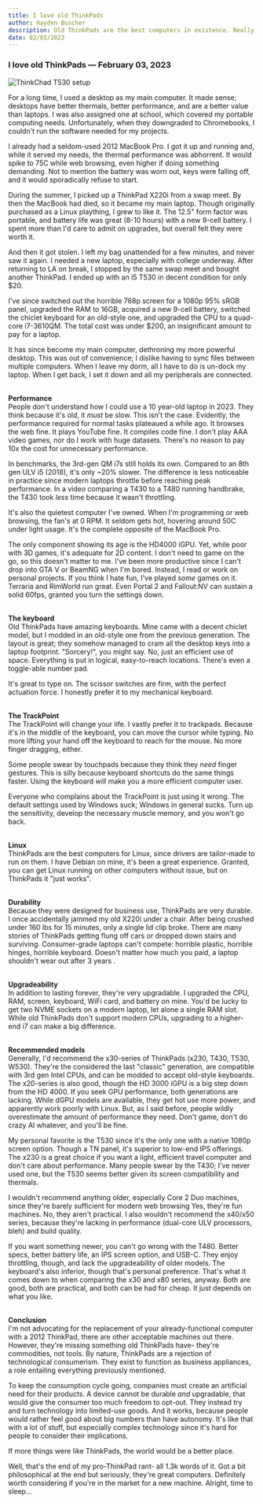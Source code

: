 ```yaml
---
title: I love old ThinkPads
author: Hayden Buscher
description: Old ThinkPads are the best computers in existence. Really.
date: 02/03/2023
---
```


### I love old ThinkPads — February 03, 2023

![ThinkChad T530 setup](img/thinkchad.png)

For a long time, I used a desktop as my main computer. It made sense; desktops have better thermals, better performance, and are a better value than laptops. I was also assigned one at school, which covered my portable computing needs. Unfortunately, when they downgraded to Chromebooks, I couldn't run the software needed for my projects.

I already had a seldom-used 2012 MacBook Pro. I got it up and running and, while it served my needs, the thermal performance was abhorrent. It would spike to 75C while web browsing, even higher if doing something demanding. Not to mention the battery was worn out, keys were falling off, and it would sporadically refuse to start.

During the summer, I picked up a ThinkPad X220i from a swap meet. By then the MacBook had died, so it became my main laptop. Though originally purchased as a Linux plaything, I grew to like it. The 12.5" form factor was portable, and battery life was great (8-10 hours) with a new 9-cell battery. I spent more than I'd care to admit on upgrades, but overall felt they were worth it. 

And then it got stolen. I left my bag unattended for a few minutes, and never saw it again. I needed a new laptop, especially with college underway. After returning to LA on break, I stopped by the same swap meet and bought another ThinkPad. I ended up with an i5 T530 in decent condition for only $20.

I've since switched out the horrible 768p screen for a 1080p 95% sRGB panel, upgraded the RAM to 16GB, acquired a new 9-cell battery, switched the chiclet keyboard for an old-style one, and upgraded the CPU to a quad-core i7-3610QM. The total cost was under $200, an insignificant amount to pay for a laptop.

It has since become my main computer, dethroning my more powerful desktop. This was out of convenience; I dislike having to sync files between multiple computers. When I leave my dorm, all I have to do is un-dock my laptop. When I get back, I set it down and all my peripherals are connected.<br><br>

**Performance**  
People don't understand how I could use a 10 year-old laptop in 2023. They think because it's old, it *must* be slow. This isn't the case. Evidently, the performance required for normal tasks plateaued a while ago. It browses the web fine. It plays YouTube fine. It compiles code fine. I don't play AAA video games, nor do I work with huge datasets. There's no reason to pay 10x the cost for unnecessary performance.

In benchmarks, the 3rd-gen QM i7s still holds its own. Compared to an 8th gen ULV i5 (2018), it's only ~20% slower. The difference is less noticeable in practice since modern laptops throttle before reaching peak performance. In a video comparing a T430 to a T480 running handbrake, the T430 took *less* time because it wasn't throttling.

It's also the quietest computer I've owned. When I'm programming or web browsing, the fan's at 0 RPM. It seldom gets hot, hovering around 50C under light usage. It's the complete opposite of the MacBook Pro.

The only component showing its age is the HD4000 iGPU. Yet, while poor with 3D games, it's adequate for 2D content. I don't need to game on the go, so this doesn't matter to me. I've been more productive since I can't drop into GTA V or BeamNG when I'm bored. Instead, I read or work on personal projects. If you think I hate fun, I've played *some* games on it. Terraria and RimWorld run great. Even Portal 2 and Fallout:NV can sustain a solid 60fps, granted you turn the settings down.<br><br>

**The keyboard**  
Old ThinkPads have amazing keyboards. Mine came with a decent chiclet model, but I modded in an old-style one from the previous generation. The layout is great; they somehow managed to cram all the desktop keys into a laptop footprint. "Sorcery!", you might say. No, just an efficient use of space. Everything is put in logical, easy-to-reach locations. There's even a toggle-able number pad. 

It's great to type on. The scissor switches are firm, with the perfect actuation force. I honestly prefer it to my mechanical keyboard.<br><br>

**The TrackPoint**  
The TrackPoint will change your life. I vastly prefer it to trackpads. Because it's in the middle of the keyboard, you can move the cursor while typing. No more lifting your hand off the keyboard to reach for the mouse. No more finger dragging, either.

Some people swear by touchpads because they think they *need* finger gestures. This is silly because keyboard shortcuts do the same things faster. Using the keyboard *will* make you a more efficient computer user.

Everyone who complains about the TrackPoint is just using it wrong. The default settings used by Windows suck; Windows in general sucks. Turn up the sensitivity, develop the necessary muscle memory, and you won't go back.<br><br>

**Linux**  
ThinkPads are the best computers for Linux, since drivers are tailor-made to run on them. I have Debian on mine, it's been a great experience. Granted, you can get Linux running on other computers without issue, but on ThinkPads it "just works".<br><br>

**Durability**  
Because they were designed for business use, ThinkPads are very durable. I once accidentally jammed my old X220i under a chair. After being crushed under 160 lbs for 15 minutes, only a single lid clip broke. There are many stories of ThinkPads getting flung off cars or dropped down stairs and surviving. Consumer-grade laptops can't compete: horrible plastic, horrible hinges, horrible keyboard. Doesn't matter how much you paid, a laptop shouldn't wear out after 3 years .<br><br>

**Upgradeability**  
In addition to lasting forever, they're very upgradable. I upgraded the CPU, RAM, screen, keyboard, WiFi card, and battery on mine. You'd be lucky to get two NVME sockets on a modern laptop, let alone a single RAM slot. While old ThinkPads don't support modern CPUs, upgrading to a higher-end i7 can make a big difference.<br><br>

**Recommended models**  
Generally, I'd recommend the x30-series of ThinkPads (x230, T430, T530, W530). They're the considered the last "classic" generation, are compatible with 3rd gen Intel CPUs, and can be modded to accept old-style keyboards. The x20-series is also good, though the HD 3000 iGPU is a big step down from the HD 4000. If you seek GPU performance, both generations are lacking. While dGPU models are available, they get hot use more power, and apparently work poorly with Linux. But, as I said before, people wildly overestimate the amount of performance they need. Don't game, don't do crazy AI whatever, and you'll be fine.

My personal favorite is the T530 since it's the only one with a native 1080p screen option. Though a TN panel, it's superior to low-end IPS offerings. The x230 is a great choice if you want a light, efficient travel computer and don't care about performance. Many people swear by the T430; I've never used one, but the T530 seems better given its screen compatibility and thermals.

I wouldn't recommend anything older, especially Core 2 Duo machines, since they're barely sufficient for modern web browsing Yes, they're fun machines. No, they aren't practical. I also wouldn't recommend the x40/x50 series, because they're lacking in performance (dual-core ULV processors, bleh) and build quality. 

If you want something newer, you can't go wrong with the T480. Better specs, better battery life, an IPS screen option, and USB-C. They enjoy throttling, though, and lack the upgradeability of older models. The keyboard's also inferior, though that's personal preference. That's what it comes down to when comparing the x30 and x80 series, anyway. Both are good, both are practical, and both can be had for cheap. It just depends on what you like.<br><br>

**Conclusion**  
I'm not advocating for the replacement of your already-functional computer with a 2012 ThinkPad, there are other acceptable machines out there. However, they're missing something old ThinkPads have- they're commodities, not tools. By nature, ThinkPads are a rejection of technological consumerism. They exist to function as business appliances, a role entailing everything previously mentioned. 

To keep the consumption cycle going, companies must create an artificial need for their products. A device cannot be durable *and* upgradable, that would give the consumer too much freedom to opt-out. They instead try and turn technology into limited-use goods. And it works, because people would rather feel good about big numbers than have autonomy. It's like that with a lot of stuff, but especially complex technology since it's hard for people to consider their implications.

If more things were like ThinkPads, the world would be a better place.

Well, that's the end of my pro-ThinkPad rant- all 1.3k words of it. Got a bit philosophical at the end but seriously, they're great computers. Definitely worth considering if you're in the market for a new machine. Alright, time to sleep...
